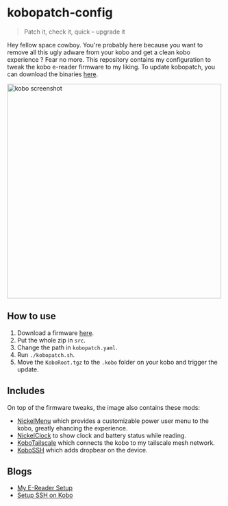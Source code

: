 # kobopatch-config
> Patch it, check it, quick – upgrade it

Hey fellow space cowboy. You're probably here because you want to remove all this ugly adware from your kobo and get a clean kobo experience ? Fear no more. This repository contains my configuration to tweak the kobo e-reader firmware to my liking. To update kobopatch, you can download the binaries [here](https://github.com/pgaskin/kobopatch/releases/latest).

<img width="500" src="https://github.com/obynio/kobopatch-config/assets/2095991/d419c825-df3f-4837-9196-cb5f07674df0" alt="kobo screenshot">

## How to use

1. Download a firmware [here](https://pgaskin.net/KoboStuff/kobofirmware.html).
2. Put the whole zip in `src`.
3. Change the path in `kobopatch.yaml`.
4. Run `./kobopatch.sh`.
5. Move the `KoboRoot.tgz` to the `.kobo` folder on your kobo and trigger the update.

## Includes

On top of the firmware tweaks, the image also contains these mods:

* [NickelMenu](https://github.com/pgaskin/NickelMenu) which provides a customizable power user menu to the kobo, greatly ehancing the experience.
* [NickelClock](https://github.com/shermp/NickelClock) to show clock and battery status while reading.
* [KoboTailscale](https://github.com/videah/kobo-tailscale/tree/master) which connects the kobo to my tailscale mesh network.
* [KoboSSH](https://github.com/obynio/kobopatch-ssh) which adds dropbear on the device.

## Blogs

* [My E-Reader Setup](https://blog.videah.net/my-e-reader-setup/)
* [Setup SSH on Kobo](https://www.robelix.com/posts/43-rsync-for-the-Kobo.html)
